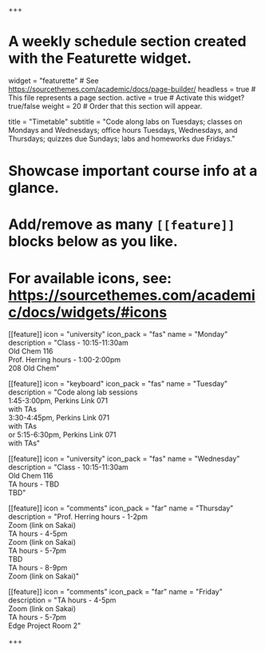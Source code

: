 +++
# A weekly schedule section created with the Featurette widget.
widget = "featurette"  # See https://sourcethemes.com/academic/docs/page-builder/
headless = true  # This file represents a page section.
active = true  # Activate this widget? true/false
weight = 20  # Order that this section will appear.

title = "Timetable"
subtitle = "Code along labs on Tuesdays; classes on Mondays and Wednesdays; office hours Tuesdays, Wednesdays, and Thursdays; quizzes due Sundays; labs and homeworks due Fridays."

# Showcase important course info at a glance.
# 
# Add/remove as many `[[feature]]` blocks below as you like.
# 
# For available icons, see: https://sourcethemes.com/academic/docs/widgets/#icons

[[feature]]
  icon = "university"
  icon_pack = "fas"
  name = "Monday"
  description = "Class - 10:15-11:30am <br> Old Chem 116 <br> Prof. Herring hours - 1:00-2:00pm <br> 208 Old Chem" 



[[feature]]
  icon = "keyboard"
  icon_pack = "fas"
  name = "Tuesday"
  description = "Code along lab sessions <br>1:45-3:00pm, Perkins Link 071 <br> with TAs <br>3:30-4:45pm, Perkins Link 071 <br> with TAs <br>or 5:15-6:30pm, Perkins Link 071 <br> with TAs"  
  
  
[[feature]]
  icon = "university"
  icon_pack = "fas"
  name = "Wednesday"
  description = "Class - 10:15-11:30am <br> Old Chem 116 <br> TA hours - TBD <br> TBD" 


   
[[feature]]
  icon = "comments"
  icon_pack = "far"
  name = "Thursday"
  description = "Prof. Herring hours - 1-2pm <br> Zoom (link on Sakai) <br>  TA hours - 4-5pm <br> Zoom (link on Sakai) <br> TA hours - 5-7pm <br> TBD <br> TA hours - 8-9pm <br> Zoom (link on Sakai)"  
  
 
[[feature]]
  icon = "comments"
  icon_pack = "far"
  name = "Friday"
  description = "TA hours - 4-5pm <br> Zoom (link on Sakai) <br> TA hours - 5-7pm <br> Edge Project Room 2"
  
 
+++
